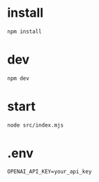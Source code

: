 # install 
```bash
npm install
```

# dev 

```bash
npm dev
```
# start 

```bash
node src/index.mjs
```

# .env

```
OPENAI_API_KEY=your_api_key
```
